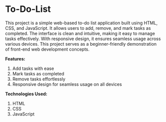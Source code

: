 # To-Do-List
This project is a simple web-based to-do list application built using HTML, CSS, and JavaScript. It allows users to add, remove, and mark tasks as completed.
The interface is clean and intuitive, making it easy to manage tasks effectively. With responsive design, it ensures seamless usage across various devices. This project serves as a beginner-friendly demonstration of front-end web development concepts.


**Features:**
1. Add tasks with ease
2. Mark tasks as completed
3. Remove tasks effortlessly
4. Responsive design for seamless usage on all devices


**Technologies Used:**
1. HTML
2. CSS
3. JavaScript

